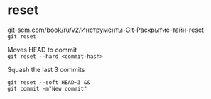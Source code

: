 # reset

git-scm.com/book/ru/v2/Инструменты-Git-Раскрытие-тайн-reset  
`git reset` 

Moves HEAD to commit  
`git reset --hard <commit-hash>` 


Squash the last 3 commits  
```
git reset --soft HEAD~3 &&
git commit -m"New commit"
```

